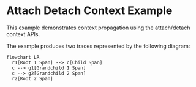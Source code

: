 # Attach Detach Context Example

This example demonstrates context propagation using the attach/detach context APIs.

The example produces two traces represented by the following diagram:

```mermaid
flowchart LR
  r1[Root 1 Span] --> c[Child Span]
  c --> g1[Grandchild 1 Span]
  c --> g2[Grandchild 2 Span]
  r2[Root 2 Span]
```
